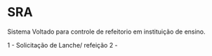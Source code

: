 # SRA
Sistema Voltado para controle de refeitorio em instituição de ensino.

  1 - Solicitação de Lanche/ refeição
  2 - 
